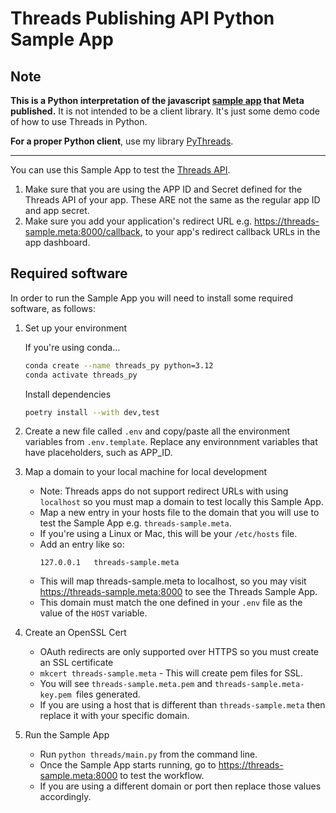 # Threads Publishing API Python Sample App

## Note
**This is a Python interpretation of the javascript [sample app](https://github.com/fbsamples/threads_api) that Meta published.** It is not intended to be a client library. It's just some demo code of how to use Threads in Python.

**For a proper Python client**, use my library [PyThreads](https://github.com/marclove/pythreads).

---

You can use this Sample App to test the [Threads API](https://developers.facebook.com/docs/threads).

1. Make sure that you are using the APP ID and Secret defined for the Threads API of your app. These ARE not the same as the regular app ID and app secret.
2. Make sure you add your application's redirect URL e.g. https://threads-sample.meta:8000/callback, to your app's redirect callback URLs in the app dashboard.

## Required software

In order to run the Sample App you will need to install some required software, as follows:

1. Set up your environment

    If you're using conda...
    ```sh
    conda create --name threads_py python=3.12
    conda activate threads_py
    ```

    Install dependencies
    ```sh
    poetry install --with dev,test
    ```

2. Create a new file called `.env` and copy/paste all the environment variables from `.env.template`. Replace any environnment variables that have placeholders, such as APP_ID.

3. Map a domain to your local machine for local development
    * Note: Threads apps do not support redirect URLs with using `localhost` so you must map a domain to test locally this Sample App.
    * Map a new entry in your hosts file to the domain that you will use to test the Sample App e.g. `threads-sample.meta`.
    * If you're using a Linux or Mac, this will be your `/etc/hosts` file.
    * Add an entry like so:
        ```
        127.0.0.1   threads-sample.meta
        ```
    * This will map threads-sample.meta to localhost, so you may visit https://threads-sample.meta:8000 to see the Threads Sample App.
    * This domain must match the one defined in your `.env` file as the value of the `HOST` variable.

4. Create an OpenSSL Cert
    * OAuth redirects are only supported over HTTPS so you must create an SSL certificate
    * `mkcert threads-sample.meta` - This will create pem files for SSL.
    * You will see `threads-sample.meta.pem` and `threads-sample.meta-key.pem `files generated.
    * If you are using a host that is different than `threads-sample.meta` then replace it with your specific domain.

5. Run the Sample App
    * Run `python threads/main.py` from the command line.
    * Once the Sample App starts running, go to https://threads-sample.meta:8000 to test the workflow.
    * If you are using a different domain or port then replace those values accordingly.

